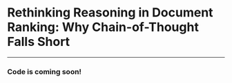 # Rethinking Reasoning in Document Ranking: Why Chain-of-Thought Falls Short
---
### Code is coming soon!

